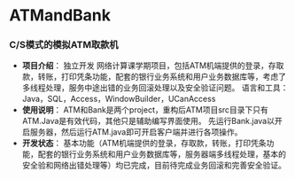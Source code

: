 # ATMandBank
###  C/S模式的模拟ATM取款机
- **项目介绍**：
独立开发
网络计算课学期项目，包括ATM机端提供的登录，存取款，转账，打印凭条功能，配套的银行业务系统和用户业务数据库等，考虑了多线程处理，服务中途出错的业务回滚处理以及安全验证问题。 
语言和工具：Java，SQL，Access，WindowBuilder，UCanAccess
- **使用说明**：
ATM和Bank是两个project，重构后ATM项目src目录下只有ATM.Java是有效代码，其他只是辅助编写界面使用。
先运行Bank.java以开启服务器，然后运行ATM.java即可开启客户端并进行各项操作。
- **开发状态**：
基本功能（ATM机端提供的登录，存取款，转账，打印凭条功能，配套的银行业务系统和用户业务数据库等，服务器端多线程处理，基本的安全验和网络出错处理等）均已完成，目前待完成业务回滚和完善安全验证。